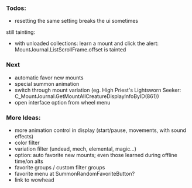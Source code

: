### Todos:
- resetting the same setting breaks the ui sometimes

still tainting:
  - with unloaded collections: learn a mount and click the alert: MountJournal.ListScrollFrame.offset is tainted


### Next
- automatic favor new mounts
- special summon animation
- switch through mount variation (eg. High Priest's Lightsworn Seeker: C_MountJournal.GetMountAllCreatureDisplayInfoByID(861))
- open interface option from wheel menu

### More Ideas:
- more animation control in display (start/pause, movements, with sound effects)
- color filter
- variation filter (undead, mech, elemental, magic...)
- option: auto favorite new mounts; even those learned during offline time/on alts
- favorite groups / custom filter groups
- favorite menu at SummonRandomFavoriteButton?
- link to wowhead